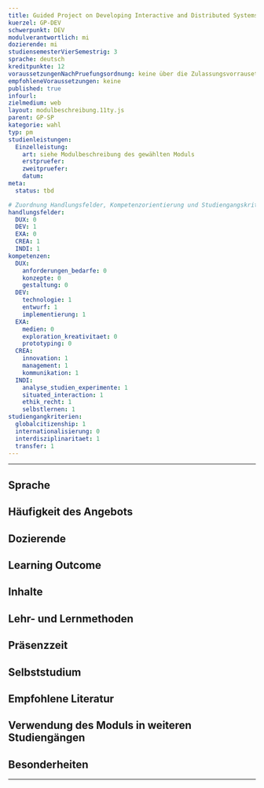 ```yaml
---
title: Guided Project on Developing Interactive and Distributed Systems
kuerzel: GP-DEV
schwerpunkt: DEV
modulverantwortlich: mi
dozierende: mi
studiensemesterVierSemestrig: 3
sprache: deutsch
kreditpunkte: 12
voraussetzungenNachPruefungsordnung: keine über die Zulassungsvorrausetzungen zum Studium hinausgehenden
empfohleneVoraussetzungen: keine
published: true
infourl: 
zielmedium: web
layout: modulbeschreibung.11ty.js
parent: GP-SP
kategorie: wahl
typ: pm
studienleistungen:
  Einzelleistung:
    art: siehe Modulbeschreibung des gewählten Moduls
    erstpruefer: 
    zweitpruefer: 
    datum:
meta:
  status: tbd 

# Zuordnung Handlungsfelder, Kompetenzorientierung und Studiengangskriterien für Modulmatrix
handlungsfelder:
  DUX: 0
  DEV: 1
  EXA: 0
  CREA: 1
  INDI: 1
kompetenzen:
  DUX:
    anforderungen_bedarfe: 0
    konzepte: 0
    gestaltung: 0
  DEV:
    technologie: 1
    entwurf: 1
    implementierung: 1
  EXA:
    medien: 0
    exploration_kreativitaet: 0
    prototyping: 0
  CREA:
    innovation: 1
    management: 1
    kommunikation: 1
  INDI:    
    analyse_studien_experimente: 1
    situated_interaction: 1
    ethik_recht: 1
    selbstlernen: 1
studiengangkriterien:
  globalcitizenship: 1
  internationalisierung: 0
  interdisziplinaritaet: 1
  transfer: 1
---
```

---

## Sprache

## Häufigkeit des Angebots

## Dozierende

## Learning Outcome

## Inhalte

## Lehr- und Lernmethoden

## Präsenzzeit

## Selbststudium

## Empfohlene Literatur

## Verwendung des Moduls in weiteren Studiengängen

## Besonderheiten

---